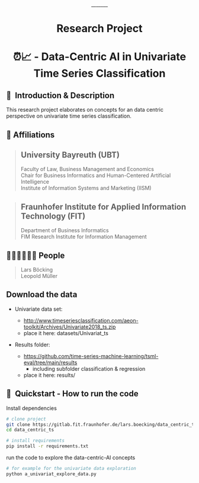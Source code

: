 <div align="center">
_______

# Research Project
# ⏰📈 - Data-Centric AI in Univariate Time Series Classification 
</div>

## 📌  Introduction & Description

This research project elaborates on concepts for an data centric perspective on univariate time series classification. 


## 🏫 Affiliations 
> ## **University Bayreuth (UBT)** <br>
> Faculty of Law, Business Management and Economics <br>
> Chair for Business Informatics and Human-Centered Artificial Intelligence <br>
> Institute of Information Systems and Marketing (IISM) <br>

> ## **Fraunhofer Institute for Applied Information Technology (FIT)** <br>
> Department of Business Informatics <br>
> FIM Research Institute for Information Management <br>


## 👨🏻‍🏫👩🏻‍🏫 People
> Lars Böcking <br>
> Leopold Müller  <br>


## Download the data
- Univariate data set: 
    - http://www.timeseriesclassification.com/aeon-toolkit/Archives/Univariate2018_ts.zip
    - place it here: datasets/Univariat_ts

- Results folder:
    - https://github.com/time-series-machine-learning/tsml-eval/tree/main/results
        - including subfolder classification & regression
    - place it here: results/

## 🚀  Quickstart - How to run the code 

Install dependencies

```bash
# clone project
git clone https://gitlab.fit.fraunhofer.de/lars.boecking/data_centric_ts.git
cd data_centric_ts

# install requirements
pip install -r requirements.txt
```

run the code to explore the data-centric-AI concepts

```bash
# for example for the univariate data exploration 
python a_univariat_explore_data.py 
```


